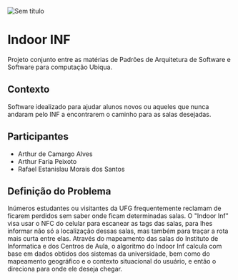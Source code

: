 ![Sem título](https://github.com/ArthurFariaPeixoto/Indoor_INF/assets/29666978/b969f641-bcc4-477e-988f-e7d20f999453)

# Indoor INF

Projeto conjunto entre as matérias de Padrões de Arquitetura de Software e Software para computação Ubiqua.

## Contexto

Software idealizado para ajudar alunos novos ou aqueles que nunca andaram pelo INF a encontrarem o caminho para as salas desejadas.

## Participantes

 - Arthur de Camargo Alves
 - Arthur Faria Peixoto
 - Rafael Estanislau Morais dos Santos

## Definição do Problema

Inúmeros estudantes ou visitantes da UFG frequentemente reclamam de ficarem perdidos sem saber onde ficam determinadas salas. O "Indoor Inf" visa usar o NFC do celular para escanear as tags das salas, para lhes informar não só a localização dessas salas, mas também para traçar a rota mais curta entre elas. Através do mapeamento das salas do Instituto de Informatica e dos Centros de Aula, o algoritmo do Indoor Inf calcula com base em dados obtidos dos sistemas da universidade, bem como do mapeamento geográfico e o contexto situacional do usuário, e então o direciona para onde ele deseja chegar.
